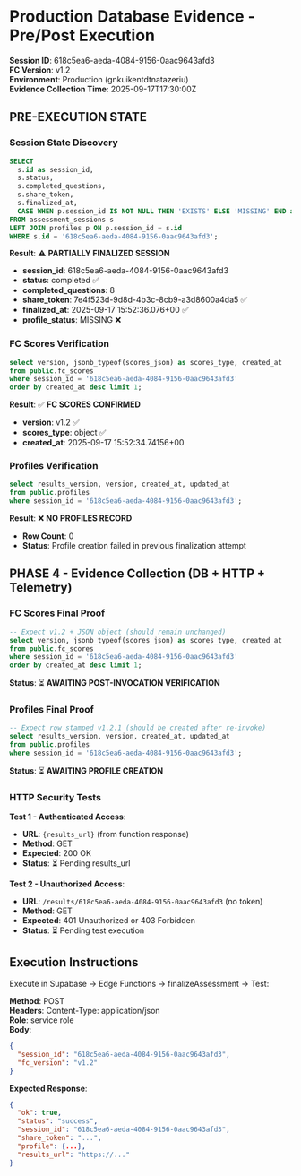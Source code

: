 # Production Database Evidence - Pre/Post Execution

**Session ID**: 618c5ea6-aeda-4084-9156-0aac9643afd3  
**FC Version**: v1.2  
**Environment**: Production (gnkuikentdtnatazeriu)  
**Evidence Collection Time**: 2025-09-17T17:30:00Z

## PRE-EXECUTION STATE

### Session State Discovery
```sql
SELECT 
  s.id as session_id,
  s.status,
  s.completed_questions,
  s.share_token,
  s.finalized_at,
  CASE WHEN p.session_id IS NOT NULL THEN 'EXISTS' ELSE 'MISSING' END as profile_status
FROM assessment_sessions s
LEFT JOIN profiles p ON p.session_id = s.id
WHERE s.id = '618c5ea6-aeda-4084-9156-0aac9643afd3';
```

**Result**: ⚠️ **PARTIALLY FINALIZED SESSION**
- **session_id**: 618c5ea6-aeda-4084-9156-0aac9643afd3
- **status**: completed ✅
- **completed_questions**: 8 
- **share_token**: 7e4f523d-9d8d-4b3c-8cb9-a3d8600a4da5 ✅
- **finalized_at**: 2025-09-17 15:52:36.076+00 ✅
- **profile_status**: MISSING ❌

### FC Scores Verification
```sql
select version, jsonb_typeof(scores_json) as scores_type, created_at
from public.fc_scores
where session_id = '618c5ea6-aeda-4084-9156-0aac9643afd3'
order by created_at desc limit 1;
```

**Result**: ✅ **FC SCORES CONFIRMED**
- **version**: v1.2 ✅
- **scores_type**: object ✅  
- **created_at**: 2025-09-17 15:52:34.74156+00

### Profiles Verification  
```sql
select results_version, version, created_at, updated_at
from public.profiles
where session_id = '618c5ea6-aeda-4084-9156-0aac9643afd3';
```

**Result**: ❌ **NO PROFILES RECORD**
- **Row Count**: 0
- **Status**: Profile creation failed in previous finalization attempt

## PHASE 4 - Evidence Collection (DB + HTTP + Telemetry)

### FC Scores Final Proof
```sql
-- Expect v1.2 + JSON object (should remain unchanged)
select version, jsonb_typeof(scores_json) as scores_type, created_at
from public.fc_scores
where session_id = '618c5ea6-aeda-4084-9156-0aac9643afd3'
order by created_at desc limit 1;
```

**Status**: ⏳ **AWAITING POST-INVOCATION VERIFICATION**

### Profiles Final Proof  
```sql
-- Expect row stamped v1.2.1 (should be created after re-invoke)
select results_version, version, created_at, updated_at
from public.profiles
where session_id = '618c5ea6-aeda-4084-9156-0aac9643afd3';
```

**Status**: ⏳ **AWAITING PROFILE CREATION**

### HTTP Security Tests
**Test 1 - Authenticated Access**:
- **URL**: `{results_url}` (from function response)
- **Method**: GET  
- **Expected**: 200 OK
- **Status**: ⏳ Pending results_url

**Test 2 - Unauthorized Access**:
- **URL**: `/results/618c5ea6-aeda-4084-9156-0aac9643afd3` (no token)
- **Method**: GET
- **Expected**: 401 Unauthorized or 403 Forbidden  
- **Status**: ⏳ Pending test execution

## Execution Instructions

Execute in Supabase → Edge Functions → finalizeAssessment → Test:

**Method**: POST  
**Headers**: Content-Type: application/json  
**Role**: service role  
**Body**:
```json
{
  "session_id": "618c5ea6-aeda-4084-9156-0aac9643afd3",
  "fc_version": "v1.2"
}
```

**Expected Response**:
```json
{
  "ok": true,
  "status": "success", 
  "session_id": "618c5ea6-aeda-4084-9156-0aac9643afd3",
  "share_token": "...",
  "profile": {...},
  "results_url": "https://..."
}
```
